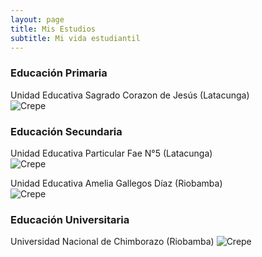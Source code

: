 ```yaml
---
layout: page
title: Mis Estudios 
subtitle: Mi vida estudiantil   
---
```


### Educación Primaria

Unidad Educativa Sagrado Corazon de Jesús (Latacunga)<br>
 ![Crepe](https://i.postimg.cc/Y2NCdK9J/sagrado.png) 



### Educación Secundaria
Unidad Educativa Particular Fae N°5 (Latacunga)<br>
 ![Crepe](https://i.postimg.cc/t44cLPzh/fae.png) 




Unidad Educativa Amelia Gallegos Díaz (Riobamba)<br>
 ![Crepe](https://i.postimg.cc/WpKtD6d4/amelia.png) 



### Educación Universitaria
Universidad Nacional de Chimborazo (Riobamba)
 ![Crepe](https://i.postimg.cc/c4wY05FW/unach.png) 





